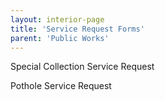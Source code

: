 ```yaml
---
layout: interior-page
title: 'Service Request Forms'
parent: 'Public Works'
---
```


Special Collection Service Request

Pothole Service Request
